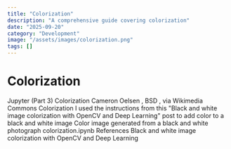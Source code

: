 ```yaml
---
title: "Colorization"
description: "A comprehensive guide covering colorization"
date: "2025-09-20"
category: "Development"
image: "/assets/images/colorization.png"
tags: []
---
```


# Colorization

Jupyter (Part 3) Colorization Cameron Oelsen , BSD , via Wikimedia Commons Colorization I used the instructions from this "Black and white image colorization with OpenCV and Deep Learning" post to add color to a black and white image Color image generated from a black and white photograph colorization.ipynb References Black and white image colorization with OpenCV and Deep Learning
